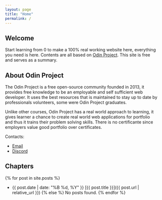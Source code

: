 ```yaml
---
layout: page
title: "Home"
permalink: /
---
```


## Welcome

Start learning from 0 to make a 100% real working website here, everything you need is here. Contents are all based on [Odin Project](https://www.theodinproject.com). This site is free and serves as a summary.

## About Odin Project

The Odin Project is a free open-source community founded in 2013, it provides free knowledge to be an employable and self sufficient web developer. It uses the best resources that is maintained to stay up to date by professionals volunteers, some were Odin Project graduates.

Unlike other courses, Odin Project has a real world approach to learning, it gives learner a chance to create real world web applications for portfolio and thus it trains their problem solving skills. There is no certificante since employers value good portfolio over certificates.

Contacts:
- [Email](theodinprojectcontact@gmail.com)
- [Discord](https://discord.gg/fbFCkYabZB)

## Chapters

{% for post in site.posts %}
  * {{ post.date | date: "%B %d, %Y" }} [{{ post.title }}]({{ post.url | relative_url }})
{% else %}
  No posts found.
{% endfor %}
